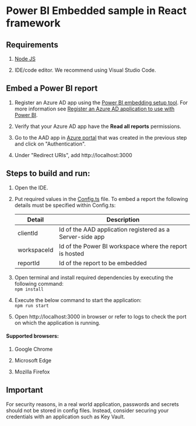 # Power BI Embedded sample in React framework

## Requirements

1. [Node JS](https://nodejs.org/en/download/)

2. IDE/code editor. We recommend using Visual Studio Code.

## Embed a Power BI report

1. Register an Azure AD app using the [Power BI embedding setup tool](https://app.powerbi.com/embedsetup). For more information see [Register an Azure AD application to use with Power BI](https://docs.microsoft.com/power-bi/developer/embedded/register-app).

2. Verify that your Azure AD app have the **Read all reports** permissions.

3. Go to the AAD app in [Azure portal](https://aka.ms/AppRegistrations) that was created in the previous step and click on "Authentication".

4. Under "Redirect URIs", add http://localhost:3000

## Steps to build and run:

1. Open the IDE.

2. Put required values in the [Config.ts](./Embed%20for%20your%20organization/UserOwnsData/src/Config.ts) file.
To embed a report the following details must be specified within Config.ts:

    | Detail       | Description                                                                 |
    |--------------|-----------------------------------------------------------------------------|
    | clientId     | Id of the AAD application registered as a Server-side app                   |
    | workspaceId  | Id of the Power BI workspace where the report is hosted                     |
    | reportId     | Id of the report to be embedded                                             |

3. Open terminal and install required dependencies by executing the following command:<br>
   `npm install`

4. Execute the below command to start the application:<br>
   `npm run start`

5. Open http://localhost:3000 in browser or refer to logs to check the port on which the application is running.

#### Supported browsers:

1. Google Chrome

2. Microsoft Edge

3. Mozilla Firefox

## Important

For security reasons, in a real world application, passwords and secrets should not be stored in config files. Instead, consider securing your credentials with an application such as Key Vault.
